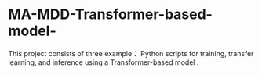 # MA-MDD-Transformer-based-model-
This project consists of three example： Python scripts for training, transfer learning, and inference using a Transformer-based model .
